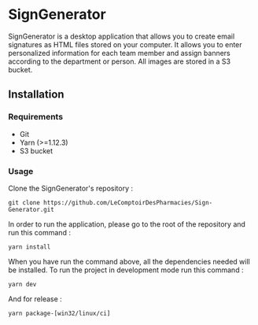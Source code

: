 ﻿# SignGenerator

SignGenerator is a desktop application that allows you to create email signatures as HTML files stored on your computer. It allows you to enter personalized information for each team member and assign banners according to the department or person.
All images are stored in a S3 bucket.

## Installation

### Requirements

* Git
* Yarn (>=1.12.3)
* S3 bucket

### Usage
Clone the SignGenerator's repository :

`git clone https://github.com/LeComptoirDesPharmacies/Sign-Generator.git`

In order to run the application, please go to the root of the repository and run this command :

`yarn install`

When you have run the command above, all the dependencies needed will be installed. To run the project in development mode run this command :

`yarn dev`

And for release :

`yarn package-[win32/linux/ci]`
